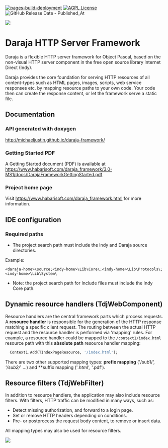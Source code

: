 [![pages-build-deployment](https://github.com/michaelJustin/daraja-framework/actions/workflows/pages/pages-build-deployment/badge.svg)](https://github.com/michaelJustin/daraja-framework/actions/workflows/pages/pages-build-deployment)
[![AGPL License](https://img.shields.io/badge/license-AGPL-blue.svg)](http://www.gnu.org/licenses/agpl-3.0) ![GitHub Release Date - Published_At](https://img.shields.io/github/release-date/michaelJustin/daraja-framework)


![](https://www.habarisoft.com/images/daraja_logo_landscape_2016_2.png)




# Daraja HTTP Server Framework

Daraja is a flexible HTTP server framework for Object Pascal, based on the non-visual HTTP server component in the free open source library Internet Direct (Indy).

Daraja provides the core foundation for serving HTTP resources of all content-types such as HTML pages, images, scripts, web service responses etc. by mapping resource paths to your own code. Your code then can create the response content, or let the framework serve a static file.

## Documentation

### API generated with doxygen

http://michaeljustin.github.io/daraja-framework/


### Getting Started PDF

A Getting Started document (PDF) is available at https://www.habarisoft.com/daraja_framework/3.0-MS1/docs/DarajaFrameworkGettingStarted.pdf

### Project home page

Visit https://www.habarisoft.com/daraja_framework.html for more information.

## IDE configuration

### Required paths

* The project search path must include the Indy and Daraja source directories.

Example:

`<daraja-home>\source;<indy-home>\Lib\Core\;<indy-home>\Lib\Protocols\;<indy-home>\Lib\System\`

* Note: the project search path for Include files must include the Indy Core path.


## Dynamic resource handlers (TdjWebComponent)

Resource handlers are the central framework parts which process requests. A **resource handler** is responsible for the generation of the HTTP response matching a specific client request.
The routing between the actual HTTP request and the resource handler is performed via 'mapping' rules.
For example, a resource handler could be mapped to the `/context1/index.html` resource path with this **absolute path** resource handler mapping:

```pascal
  Context1.Add(TIndexPageResource, '/index.html');
```

There are two other supported mapping types: **prefix mapping** ('/sub1/*', '/sub2/*' ...) and **suffix mapping ('*.html', '*.pdf').

## Resource filters (TdjWebFilter)

In addition to resource handlers, the application may also include resource filters. With filters, HTTP traffic can be modified in many ways, such as:
* Detect missing authorization, and forward to a login page.
* Set or remove HTTP headers depending on conditions.
* Pre- or postprocess the request body content, to remove or insert data.

All mapping types may also be used for resource filters. 

![](https://www.habarisoft.com/images/daraja_logo_landscape_2016_2.png)



